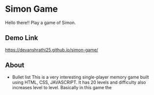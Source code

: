# Simon Game #

Hello there!!
Play a game of Simon.

## Demo Link ##
https://devanshrathi25.github.io/simon-game/

## About ##
* Bullet list This is a very interesting single-player memory game built using HTML, CSS, JAVASCRIPT.
It has 20 levels and difficulty also increases level to level.
Basically in this game the 

